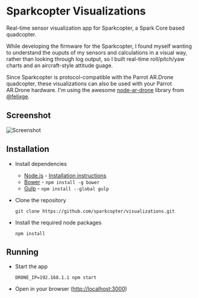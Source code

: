 Sparkcopter Visualizations
==========================

Real-time sensor visualization app for Sparkcopter, a Spark Core based quadcopter.

While developing the firmware for the Sparkcopter, I found myself wanting to understand the ouputs of my sensors and calculations in a visual way, rather than looking through log output, so I built real-time roll/pitch/yaw charts and an aircraft-style attitude guage.

Since Sparkcopter is protocol-compatible with the Parrot AR.Drone quadcopter, these visualizations can also be used with your Parrot AR.Drone hardware. I'm using the awesome [node-ar-drone](https://github.com/felixge/node-ar-drone) library from [@felixge](https://github.com/felixge).


Screenshot
----------

![Screenshot](http://i.imgur.com/8iIMwbm.png)


Installation
------------

-   Install dependencies

    -   [Node.js](https://nodejs.org/) - [Installation instructions](https://github.com/joyent/node/wiki/Installing-Node.js-via-package-manager)
    -   [Bower](http://bower.io/) - `npm install -g bower`
    -   [Gulp](http://gulpjs.com/) - `npm install --global gulp`

-   Clone the repository

    ```
    git clone https://github.com/sparkcopter/visualizations.git
    ```

-   Install the required node packages

    ```
    npm install
    ```


Running
-------

-   Start the app

    ```
    DRONE_IP=192.168.1.1 npm start
    ```

-   Open in your browser (<http://localhost:3000>)
